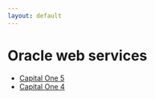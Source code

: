```yaml
---
layout: default
---
```

# Oracle web services
* [Capital One 5](/assignments/Capital%20One%205.html)
* [Capital One 4](/assignments/Capital%20One%204.html)
